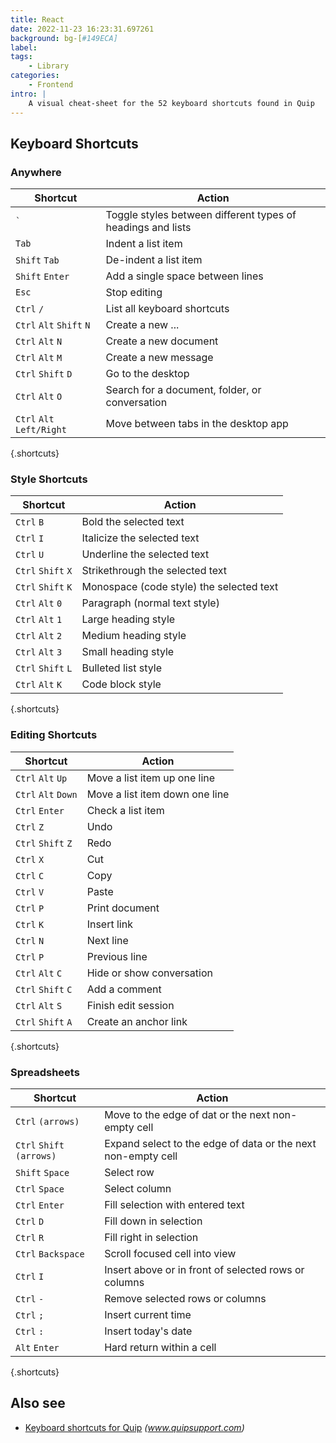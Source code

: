 ```yaml
---
title: React
date: 2022-11-23 16:23:31.697261
background: bg-[#149ECA]
label: 
tags: 
    - Library 
categories:
    - Frontend
intro: |
    A visual cheat-sheet for the 52 keyboard shortcuts found in Quip
---
```




Keyboard Shortcuts
------------------



### Anywhere

Shortcut | Action
---|---
<code>\`</code> | Toggle styles between different types of headings and lists
`Tab`  | Indent a list item
`Shift` `Tab`  | De-indent a list item
`Shift` `Enter`  | Add a single space between lines
`Esc`  | Stop editing
`Ctrl` `/`  | List all keyboard shortcuts
`Ctrl` `Alt` `Shift` `N`  | Create a new ...
`Ctrl` `Alt` `N`  | Create a new document
`Ctrl` `Alt` `M`  | Create a new message
`Ctrl` `Shift` `D`  | Go to the desktop
`Ctrl` `Alt` `O`  | Search for a document, folder, or conversation
`Ctrl` `Alt` `Left/Right`  | Move between tabs in the desktop app
{.shortcuts}


### Style Shortcuts

Shortcut | Action
---|---
`Ctrl` `B`  | Bold the selected text
`Ctrl` `I`  | Italicize the selected text
`Ctrl` `U`  | Underline the selected text
`Ctrl` `Shift` `X`  | Strikethrough the selected text
`Ctrl` `Shift` `K`  | Monospace (code style) the selected text
`Ctrl` `Alt` `0`  | Paragraph (normal text style)
`Ctrl` `Alt` `1`  | Large heading style
`Ctrl` `Alt` `2`  | Medium heading style
`Ctrl` `Alt` `3`  | Small heading style
`Ctrl` `Shift` `L`  | Bulleted list style
`Ctrl` `Alt` `K`  | Code block style
{.shortcuts}


### Editing Shortcuts

Shortcut | Action
---|---
`Ctrl` `Alt` `Up`  | Move a list item up one line
`Ctrl` `Alt` `Down`  | Move a list item down one line
`Ctrl` `Enter`  | Check a list item
`Ctrl` `Z`  | Undo
`Ctrl` `Shift` `Z`  | Redo
`Ctrl` `X`  | Cut
`Ctrl` `C`  | Copy
`Ctrl` `V`  | Paste
`Ctrl` `P`  | Print document
`Ctrl` `K`  | Insert link
`Ctrl` `N`  | Next line
`Ctrl` `P`  | Previous line
`Ctrl` `Alt` `C`  | Hide or show conversation
`Ctrl` `Shift` `C`  | Add a comment
`Ctrl` `Alt` `S`  | Finish edit session
`Ctrl` `Shift` `A`  | Create an anchor link
{.shortcuts}


### Spreadsheets

Shortcut | Action
---|---
`Ctrl` `(arrows)`  | Move to the edge of dat or the next non-empty cell
`Ctrl` `Shift` `(arrows)`  | Expand select to the edge of data or the next non-empty cell
`Shift` `Space`  | Select row
`Ctrl` `Space`  | Select column
`Ctrl` `Enter`  | Fill selection with entered text
`Ctrl` `D`  | Fill down in selection
`Ctrl` `R`  | Fill right in selection
`Ctrl` `Backspace`  | Scroll focused cell into view
`Ctrl` `I`  | Insert above or in front of selected rows or columns
`Ctrl` `-`  | Remove selected rows or columns
`Ctrl` `;`  | Insert current time
`Ctrl` `:`  | Insert today's date
`Alt` `Enter`  | Hard return within a cell
{.shortcuts}




Also see
--------
- [Keyboard shortcuts for Quip](https://www.quipsupport.com/hc/en-us/articles/210436306-What-are-Quip-s-keyboard-shortcuts-) _(www.quipsupport.com)_
